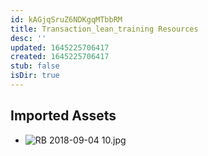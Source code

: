```yaml
---
id: kAGjqSruZ6NDKgqMTbbRM
title: Transaction_lean_training Resources
desc: ''
updated: 1645225706417
created: 1645225706417
stub: false
isDir: true
---
```

## Imported Assets
- ![RB 2018-09-04 10.jpg](/assets/rb-2018-09-04-10.jpg)
